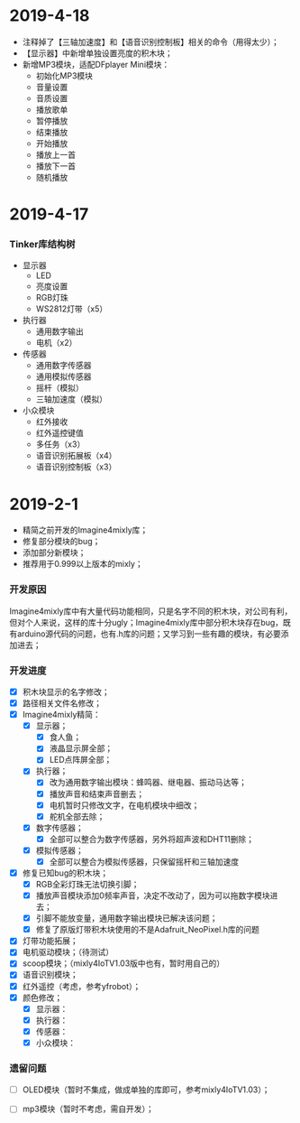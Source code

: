 # 2019-4-18

- 注释掉了【三轴加速度】和【语音识别控制板】相关的命令（用得太少）；
- 【显示器】中新增单独设置亮度的积木块；
- 新增MP3模块，适配DFplayer Mini模块：
  - 初始化MP3模块
  - 音量设置
  - 音质设置
  - 播放歌单
  - 暂停播放
  - 结束播放
  - 开始播放
  - 播放上一首
  - 播放下一首
  - 随机播放



# 2019-4-17

### Tinker库结构树

- 显示器
  - LED
  - 亮度设置
  - RGB灯珠
  - WS2812灯带（x5）
- 执行器
  - 通用数字输出
  - 电机（x2）
- 传感器
  - 通用数字传感器
  - 通用模拟传感器
  - 摇杆（模拟）
  - 三轴加速度（模拟）
- 小众模块
  - 红外接收
  - 红外遥控键值
  - 多任务（x3）
  - 语音识别拓展板（x4）
  - 语音识别控制板（x3）

# 2019-2-1

- 精简之前开发的Imagine4mixly库；
- 修复部分模块的bug；
- 添加部分新模块；
- 推荐用于0.999以上版本的mixly；

### 开发原因

Imagine4mixly库中有大量代码功能相同，只是名字不同的积木块，对公司有利，但对个人来说，这样的库十分ugly；Imagine4mixly库中部分积木块存在bug，既有arduino源代码的问题，也有.h库的问题；又学习到一些有趣的模块，有必要添加进去；

### 开发进度

- [x] 积木块显示的名字修改；
- [x] 路径相关文件名修改；
- [x] Imagine4mixly精简：
  - [x] 显示器；
    - [x] 食人鱼；
    - [x] 液晶显示屏全部；
    - [x] LED点阵屏全部；
  - [x] 执行器；
    - [x] 改为通用数字输出模块：蜂鸣器、继电器、振动马达等；
    - [x] 播放声音和结束声音删去；
    - [x] 电机暂时只修改文字，在电机模块中细改；
    - [x] 舵机全部去除；
  - [x] 数字传感器；
    - [x] 全部可以整合为数字传感器，另外将超声波和DHT11删除；
  - [x] 模拟传感器；
    - [x] 全部可以整合为模拟传感器，只保留摇杆和三轴加速度
- [x] 修复已知bug的积木块；
  - [x] RGB全彩灯珠无法切换引脚；
  - [x] 播放声音模块添加0频率声音，决定不改动了，因为可以拖数字模块进去；
  - [x] 引脚不能放变量，通用数字输出模块已解决该问题；
  - [x] 修复了原版灯带积木块使用的不是Adafruit_NeoPixel.h库的问题
- [x] 灯带功能拓展；
- [x] 电机驱动模块；（待测试）
- [x] scoop模块；（mixly4IoTV1.03版中也有，暂时用自己的）
- [x] 语音识别模块；
- [x] 红外遥控（考虑，参考yfrobot）；
- [x] 颜色修改；
  - [x] 显示器：
  - [x] 执行器：
  - [x] 传感器：
  - [x] 小众模块：

### 遗留问题

- [ ] OLED模块（暂时不集成，做成单独的库即可，参考mixly4IoTV1.03）；
- [ ] mp3模块（暂时不考虑，需自开发）；
















